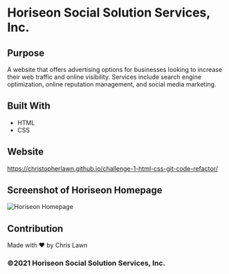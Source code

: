 # Horiseon Social Solution Services, Inc.

## Purpose
A website that offers advertising options for businesses looking to increase their web traffic and online visibility.  Services include search engine optimization, online reputation management, and social media marketing. 

## Built With
* HTML
* CSS

## Website
https://christopherlawn.github.io/challenge-1-html-css-git-code-refactor/

## Screenshot of Horiseon Homepage
![Horiseon Homepage](https://user-images.githubusercontent.com/91863054/141241087-c24e7bbf-e25b-4189-8b47-fd3de30cb747.PNG)

## Contribution
Made with ❤️ by Chris Lawn

### ©️2021 Horiseon Social Solution Services, Inc.
